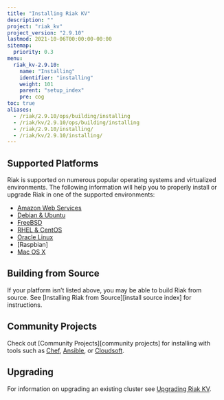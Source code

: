 ```yaml
---
title: "Installing Riak KV"
description: ""
project: "riak_kv"
project_version: "2.9.10"
lastmod: 2021-10-06T00:00:00-00:00
sitemap:
  priority: 0.3
menu:
  riak_kv-2.9.10:
    name: "Installing"
    identifier: "installing"
    weight: 101
    parent: "setup_index"
    pre: cog
toc: true
aliases:
  - /riak/2.9.10/ops/building/installing
  - /riak/kv/2.9.10/ops/building/installing
  - /riak/2.9.10/installing/
  - /riak/kv/2.9.10/installing/
---
```


[install mac osx]: {{<baseurl>}}riak/kv/2.9.10/setup/installing/mac-osx
[install aws]: {{<baseurl>}}riak/kv/2.9.10/setup/installing/amazon-web-services
[install debian & ubuntu]: {{<baseurl>}}riak/kv/2.9.10/setup/installing/debian-ubuntu
[install freebsd]: {{<baseurl>}}riak/kv/2.9.10/setup/installing/freebsd
[install oracle linux]: {{<baseurl>}}riak/kv/2.9.10/setup/installing/oracle-linux
[install rhel & centos]: {{<baseurl>}}riak/kv/2.9.10/setup/installing/rhel-centos
[upgrade index]: {{<baseurl>}}riak/kv/2.9.10/setup/upgrading

## Supported Platforms

Riak is supported on numerous popular operating systems and virtualized
environments. The following information will help you to
properly install or upgrade Riak in one of the supported environments:

  * [Amazon Web Services][install aws]
  * [Debian & Ubuntu][install debian & ubuntu]
  * [FreeBSD][install freebsd]
  * [RHEL & CentOS][install rhel & centos]
  * [Oracle Linux][install oracle linux]
  * [Raspbian]
  * [Mac OS X][install mac osx]

## Building from Source

If your platform isn’t listed above, you may be able to build Riak from source. See [Installing Riak from Source][install source index] for instructions.

## Community Projects

Check out [Community Projects][community projects] for installing with tools such as [Chef](https://www.chef.io/chef/), [Ansible](http://www.ansible.com/), or [Cloudsoft](http://www.cloudsoftcorp.com/).

## Upgrading

For information on upgrading an existing cluster see [Upgrading Riak KV][upgrade index].

